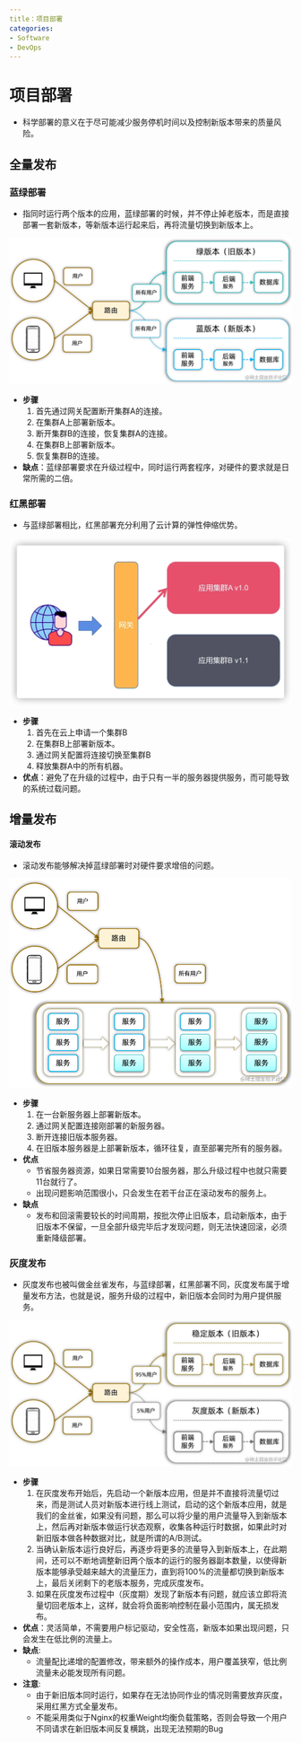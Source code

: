 ```yaml
---
title：项目部署
categories:
- Software
- DevOps
---
```

# 项目部署

- 科学部署的意义在于尽可能减少服务停机时间以及控制新版本带来的质量风险。

## 全量发布

### 蓝绿部署

- 指同时运行两个版本的应用，蓝绿部署的时候，并不停止掉老版本，而是直接部署一套新版本，等新版本运行起来后，再将流量切换到新版本上。

![img](https://raw.githubusercontent.com/LuShan123888/Files/main/Pictures/6ef5991ec2d04c6fa5144a3dcaf37862~tplv-k3u1fbpfcp-watermark.image)

- **步骤**
    1. 首先通过网关配置断开集群A的连接。
    2. 在集群A上部署新版本。
    3. 断开集群B的连接，恢复集群A的连接。
    4. 在集群B上部署新版本。
    5. 恢复集群B的连接。
- **缺点**：蓝绿部署要求在升级过程中，同时运行两套程序，对硬件的要求就是日常所需的二倍。

### 红黑部署

- 与蓝绿部署相比，红黑部署充分利用了云计算的弹性伸缩优势。

![iShot2021-12-11 23.51.31](https://raw.githubusercontent.com/LuShan123888/Files/main/Pictures/iShot2021-12-11%2023.51.31.png)

- **步骤**
    1. 首先在云上申请一个集群B
    2. 在集群B上部署新版本。
    3. 通过网关配置将连接切换至集群B
    4. 释放集群A中的所有机器。
- **优点**：避免了在升级的过程中，由于只有一半的服务器提供服务，而可能导致的系统过载问题。

## 增量发布

#### 滚动发布

- 滚动发布能够解决掉蓝绿部署时对硬件要求增倍的问题。

![img](https://raw.githubusercontent.com/LuShan123888/Files/main/Pictures/a92ef5204c804ddaa2b50b7b06d51934~tplv-k3u1fbpfcp-watermark.image)

- **步骤**
    1. 在一台新服务器上部署新版本。
    2. 通过网关配置连接刚部署的新服务器。
    3. 断开连接旧版本服务器。
    4. 在旧版本服务器是上部署新版本，循环往复，直至部署完所有的服务器。
- **优点**
    - 节省服务器资源，如果日常需要10台服务器，那么升级过程中也就只需要11台就行了。
    - 出现问题影响范围很小，只会发生在若干台正在滚动发布的服务上。
- **缺点**
    - 发布和回滚需要较长的时间周期，按批次停止旧版本，启动新版本，由于旧版本不保留，一旦全部升级完毕后才发现问题，则无法快速回滚，必须重新降级部署。

### 灰度发布

- 灰度发布也被叫做金丝雀发布，与蓝绿部署，红黑部署不同，灰度发布属于增量发布方法，也就是说，服务升级的过程中，新旧版本会同时为用户提供服务。

![img](https://raw.githubusercontent.com/LuShan123888/Files/main/Pictures/2d7594abf5134f40bd7ed9e5127aa9e9~tplv-k3u1fbpfcp-watermark.image)

- **步骤**
    1. 在灰度发布开始后，先启动一个新版本应用，但是并不直接将流量切过来，而是测试人员对新版本进行线上测试，启动的这个新版本应用，就是我们的金丝雀，如果没有问题，那么可以将少量的用户流量导入到新版本上，然后再对新版本做运行状态观察，收集各种运行时数据，如果此时对新旧版本做各种数据对比，就是所谓的A/B测试。
    2. 当确认新版本运行良好后，再逐步将更多的流量导入到新版本上，在此期间，还可以不断地调整新旧两个版本的运行的服务器副本数量，以使得新版本能够承受越来越大的流量压力，直到将100%的流量都切换到新版本上，最后关闭剩下的老版本服务，完成灰度发布。
    3. 如果在灰度发布过程中（灰度期）发现了新版本有问题，就应该立即将流量切回老版本上，这样，就会将负面影响控制在最小范围内，属无损发布。
- **优点**：灵活简单，不需要用户标记驱动，安全性高，新版本如果出现问题，只会发生在低比例的流量上。
- **缺点**:
    - 流量配比递增的配置修改，带来额外的操作成本，用户覆盖狭窄，低比例流量未必能发现所有问题。
- **注意**:
    - 由于新旧版本同时运行，如果存在无法协同作业的情况则需要放弃灰度，采用红黑方式全量发布。
    - 不能采用类似于Nginx的权重Weight均衡负载策略，否则会导致一个用户不同请求在新旧版本间反复横跳，出现无法预期的Bug